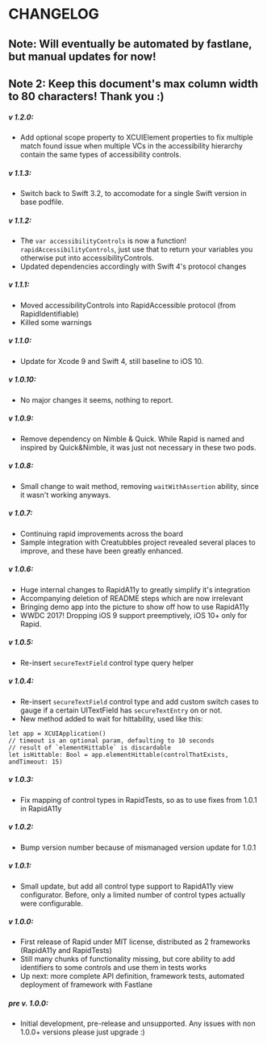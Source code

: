 # CHANGELOG
## Note: Will eventually be automated by fastlane, but manual updates for now!
## Note 2: Keep this document's max column width to 80 characters! Thank you :) 

##### v 1.2.0:
- Add optional scope property to XCUIElement properties to fix multiple
match found issue when multiple VCs in the accessibility hierarchy contain
the same types of accessibility controls.

##### v 1.1.3:
- Switch back to Swift 3.2, to accomodate for a single Swift version in base podfile.

##### v 1.1.2:
- The `var accessibilityControls` is now a function! `rapidAccessibilityControls`, 
just use that to return your variables you otherwise put into accessibilityControls.
- Updated dependencies accordingly with Swift 4's protocol changes

##### v 1.1.1:
- Moved accessibilityControls into RapidAccessible protocol (from RapidIdentifiable)
- Killed some warnings

##### v 1.1.0:
- Update for Xcode 9 and Swift 4, still baseline to iOS 10.

##### v 1.0.10:
- No major changes it seems, nothing to report.

##### v 1.0.9:
- Remove dependency on Nimble & Quick. While Rapid is named and inspired by 
Quick&Nimble, it was just not necessary in these two pods.

##### v 1.0.8:
- Small change to wait method, removing `waitWithAssertion` ability,
since it wasn't working anyways.

##### v 1.0.7:
- Continuing rapid improvements across the board
- Sample integration with Creatubbles project revealed
several places to improve, and these have been greatly enhanced.

##### v 1.0.6:
- Huge internal changes to RapidA11y to greatly simplify it's integration
- Accompanying deletion of README steps which are now irrelevant
- Bringing demo app into the picture to show off how to use RapidA11y
- WWDC 2017! Dropping iOS 9 support preemptively, iOS 10+ only for Rapid.

##### v 1.0.5:
- Re-insert `secureTextField` control type query helper

##### v 1.0.4:
- Re-insert `secureTextField` control type and add custom switch cases to gauge
if a certain UITextField has `secureTextEntry` on or not.
- New method added to wait for hittability, used like this:
```
let app = XCUIApplication()
// timeout is an optional param, defaulting to 10 seconds
// result of `elementHittable` is discardable
let isHittable: Bool = app.elementHittable(controlThatExists, andTimeout: 15)
```

##### v 1.0.3:
- Fix mapping of control types in RapidTests, so as to use fixes from 1.0.1
in RapidA11y

##### v 1.0.2:
- Bump version number because of mismanaged version update for 1.0.1

##### v 1.0.1:
- Small update, but add all control type support to RapidA11y view
configurator. Before, only a limited number of control types actually were
configurable.  

##### v 1.0.0:
- First release of Rapid under MIT license, distributed as 2 frameworks
(RapidA11y and RapidTests)
- Still many chunks of functionality missing, but core ability to add
identifiers to some controls and use them in tests works
- Up next: more complete API definition, framework tests,
automated deployment of framework with Fastlane

##### pre v. 1.0.0:
- Initial development, pre-release and unsupported. Any issues with non 1.0.0+
versions please just upgrade :)
